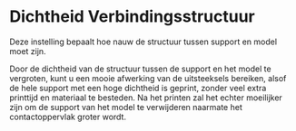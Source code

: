 Dichtheid Verbindingsstructuur
====
Deze instelling bepaalt hoe nauw de structuur tussen support en model moet zijn.

Door de dichtheid van de structuur tussen de support en het model te vergroten, kunt u een mooie afwerking van de uitsteeksels bereiken, alsof de hele support met een hoge dichtheid is geprint, zonder veel extra printtijd en materiaal te besteden. Na het printen zal het echter moeilijker zijn om de support van het model te verwijderen naarmate het contactoppervlak groter wordt.